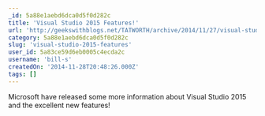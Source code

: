 ```yaml
---
_id: 5a88e1aebd6dca0d5f0d282c
title: 'Visual Studio 2015 Features!'
url: 'http://geekswithblogs.net/TATWORTH/archive/2014/11/27/visual-studio-2015-features.aspx'
category: 5a88e1aebd6dca0d5f0d282c
slug: 'visual-studio-2015-features'
user_id: 5a83ce59d6eb0005c4ecda2c
username: 'bill-s'
createdOn: '2014-11-28T20:48:26.000Z'
tags: []
---
```


Microsoft have released some more information about Visual Studio 2015 and the excellent new features!
